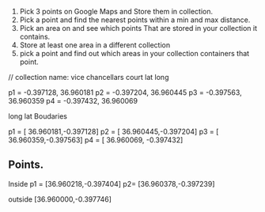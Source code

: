 1. Pick 3 points on Google Maps and Store them in collection.
2. Pick a point and find the nearest points within a min and max distance.
3. Pick an area on and see which points That are stored in your collection it contains.
4. Store at least one area in a different collection
5. pick a point and find out which areas in your collection containers that point.

// collection name: vice chancellars court
lat long

p1 = -0.397128, 36.960181
p2 = -0.397204, 36.960445
p3 = -0.397563, 36.960359
p4 = -0.397432, 36.960069

long lat
Boudaries

p1 = [ 36.960181,-0.397128]
p2 = [ 36.960445,-0.397204]
p3 = [ 36.960359,-0.397563]
p4 = [ 36.960069, -0.397432]

## Points.

Inside
p1 = [36.960218,-0.397404]
p2= [36.960378,-0.397239]

outside
[36.960000,-0.397746]
